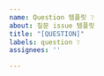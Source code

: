 ```yaml
---
name: Question 템플릿 ❔
about: 질문 issue 템플릿
title: "[QUESTION]"
labels: question ❔
assignees: ''

---
```



